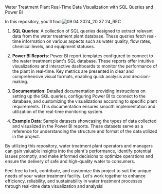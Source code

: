 Water Treatment Plant Real-Time Data Visualization with SQL Queries and Power BI


In this repository, you'll find:![09 04 2024_20 37 24_REC](https://github.com/VenkyAdi/Power-Bi-Projects/assets/38469568/6d6bbefd-85a4-4137-b859-7d8b01eddb30)


1. **SQL Queries**: A collection of SQL queries designed to extract relevant data from the water treatment plant database. These queries fetch real-time information on various aspects such as water quality, flow rates, chemical levels, and equipment statuses.

2. **Power BI Reports**: Power BI report templates configured to connect to the water treatment plant's SQL database. These reports offer intuitive visualizations and interactive dashboards to monitor the performance of the plant in real-time. Key metrics are presented in clear and comprehensive visual formats, enabling quick analysis and decision-making.

3. **Documentation**: Detailed documentation providing instructions on setting up the SQL queries, configuring Power BI to connect to the database, and customizing the visualizations according to specific plant requirements. This documentation ensures smooth implementation and utilization of the real-time monitoring system.

4. **Example Data**: Sample datasets showcasing the types of data collected and visualized in the Power BI reports. These datasets serve as a reference for understanding the structure and format of the data utilized in the project.

By utilizing this repository, water treatment plant operators and managers can gain valuable insights into the plant's performance, identify potential issues promptly, and make informed decisions to optimize operations and ensure the delivery of safe and high-quality water to consumers.

Feel free to fork, contribute, and customize this project to suit the unique needs of your water treatment facility. Let's work together to enhance efficiency, reliability, and sustainability in water treatment processes through real-time data visualization and analysis!
